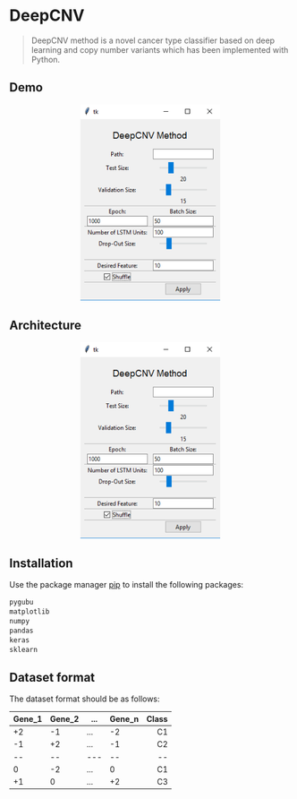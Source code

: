 # DeepCNV
> DeepCNV method is a novel cancer type classifier based on deep learning and copy number variants which has been implemented with Python.

## Demo
<p align="center">
  <img src="/images/demo.png" width="250" height="350" title="Demo">
</p>

## Architecture
<p align="center">
  <img src="/images/demo.png" width="250" height="350" title="Demo">
</p>

## Installation
Use the package manager [pip](https://pip.pypa.io/en/stable/) to install the following packages:

```bash
pygubu
matplotlib
numpy
pandas
keras
sklearn
```

## Dataset format
The dataset format should be as follows:

|Gene_1 | Gene_2 |   ...  | Gene_n| Class |
| ----- | ------ | ------ | ----- | -----:|
|   +2  |   -1   |   ...  |   -2  |   C1  |
|   -1  |   +2   |   ...  |   -1  |   C2  |
|   --  |   --   |   ---  |   --  |   --  |
|    0  |   -2   |   ...  |    0  |   C1  |
|   +1  |    0   |   ...  |   +2  |   C3  |


